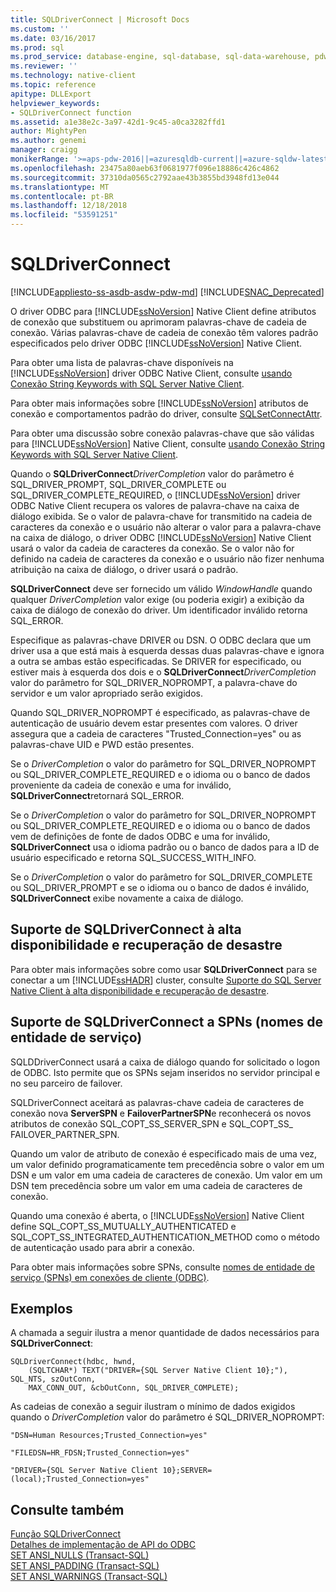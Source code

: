 ```yaml
---
title: SQLDriverConnect | Microsoft Docs
ms.custom: ''
ms.date: 03/16/2017
ms.prod: sql
ms.prod_service: database-engine, sql-database, sql-data-warehouse, pdw
ms.reviewer: ''
ms.technology: native-client
ms.topic: reference
apitype: DLLExport
helpviewer_keywords:
- SQLDriverConnect function
ms.assetid: a1e38e2c-3a97-42d1-9c45-a0ca3282ffd1
author: MightyPen
ms.author: genemi
manager: craigg
monikerRange: '>=aps-pdw-2016||=azuresqldb-current||=azure-sqldw-latest||>=sql-server-2016||=sqlallproducts-allversions||>=sql-server-linux-2017||=azuresqldb-mi-current'
ms.openlocfilehash: 23475a80aeb63f0681977f096e18886c426c4862
ms.sourcegitcommit: 37310da0565c2792aae43b3855bd3948fd13e044
ms.translationtype: MT
ms.contentlocale: pt-BR
ms.lasthandoff: 12/18/2018
ms.locfileid: "53591251"
---
```

# <a name="sqldriverconnect"></a>SQLDriverConnect
[!INCLUDE[appliesto-ss-asdb-asdw-pdw-md](../../includes/appliesto-ss-asdb-asdw-pdw-md.md)]
[!INCLUDE[SNAC_Deprecated](../../includes/snac-deprecated.md)]

  O driver ODBC para [!INCLUDE[ssNoVersion](../../includes/ssnoversion-md.md)] Native Client define atributos de conexão que substituem ou aprimoram palavras-chave de cadeia de conexão. Várias palavras-chave de cadeia de conexão têm valores padrão especificados pelo driver ODBC [!INCLUDE[ssNoVersion](../../includes/ssnoversion-md.md)] Native Client.  
  
 Para obter uma lista de palavras-chave disponíveis na [!INCLUDE[ssNoVersion](../../includes/ssnoversion-md.md)] driver ODBC Native Client, consulte [usando Conexão String Keywords with SQL Server Native Client](../../relational-databases/native-client/applications/using-connection-string-keywords-with-sql-server-native-client.md).  
  
 Para obter mais informações sobre [!INCLUDE[ssNoVersion](../../includes/ssnoversion-md.md)] atributos de conexão e comportamentos padrão do driver, consulte [SQLSetConnectAttr](../../relational-databases/native-client-odbc-api/sqlsetconnectattr.md).  
  
 Para obter uma discussão sobre conexão palavras-chave que são válidas para [!INCLUDE[ssNoVersion](../../includes/ssnoversion-md.md)] Native Client, consulte [usando Conexão String Keywords with SQL Server Native Client](../../relational-databases/native-client/applications/using-connection-string-keywords-with-sql-server-native-client.md).  
  
 Quando o **SQLDriverConnect**_DriverCompletion_ valor do parâmetro é SQL_DRIVER_PROMPT, SQL_DRIVER_COMPLETE ou SQL_DRIVER_COMPLETE_REQUIRED, o [!INCLUDE[ssNoVersion](../../includes/ssnoversion-md.md)] driver ODBC Native Client recupera os valores de palavra-chave na caixa de diálogo exibida. Se o valor de palavra-chave for transmitido na cadeia de caracteres da conexão e o usuário não alterar o valor para a palavra-chave na caixa de diálogo, o driver ODBC [!INCLUDE[ssNoVersion](../../includes/ssnoversion-md.md)] Native Client usará o valor da cadeia de caracteres da conexão. Se o valor não for definido na cadeia de caracteres da conexão e o usuário não fizer nenhuma atribuição na caixa de diálogo, o driver usará o padrão.  
  
 **SQLDriverConnect** deve ser fornecido um válido *WindowHandle* quando qualquer *DriverCompletion* valor exige (ou poderia exigir) a exibição da caixa de diálogo de conexão do driver. Um identificador inválido retorna SQL_ERROR.  
  
 Especifique as palavras-chave DRIVER ou DSN. O ODBC declara que um driver usa a que está mais à esquerda dessas duas palavras-chave e ignora a outra se ambas estão especificadas. Se DRIVER for especificado, ou estiver mais à esquerda dos dois e o **SQLDriverConnect**_DriverCompletion_ valor do parâmetro for SQL_DRIVER_NOPROMPT, a palavra-chave do servidor e um valor apropriado serão exigidos.  
  
 Quando SQL_DRIVER_NOPROMPT é especificado, as palavras-chave de autenticação de usuário devem estar presentes com valores. O driver assegura que a cadeia de caracteres "Trusted_Connection=yes" ou as palavras-chave UID e PWD estão presentes.  
  
 Se o *DriverCompletion* o valor do parâmetro for SQL_DRIVER_NOPROMPT ou SQL_DRIVER_COMPLETE_REQUIRED e o idioma ou o banco de dados proveniente da cadeia de conexão e uma for inválido, **SQLDriverConnect**retornará SQL_ERROR.  
  
 Se o *DriverCompletion* o valor do parâmetro for SQL_DRIVER_NOPROMPT ou SQL_DRIVER_COMPLETE_REQUIRED e o idioma ou o banco de dados vem de definições de fonte de dados ODBC e uma for inválido, **SQLDriverConnect**  usa o idioma padrão ou o banco de dados para a ID de usuário especificado e retorna SQL_SUCCESS_WITH_INFO.  
  
 Se o *DriverCompletion* o valor do parâmetro for SQL_DRIVER_COMPLETE ou SQL_DRIVER_PROMPT e se o idioma ou o banco de dados é inválido, **SQLDriverConnect** exibe novamente a caixa de diálogo.  
  
## <a name="sqldriverconnect-support-for-high-availability-disaster-recovery"></a>Suporte de SQLDriverConnect à alta disponibilidade e recuperação de desastre  
 Para obter mais informações sobre como usar **SQLDriverConnect** para se conectar a um [!INCLUDE[ssHADR](../../includes/sshadr-md.md)] cluster, consulte [Suporte do SQL Server Native Client à alta disponibilidade e recuperação de desastre](../../relational-databases/native-client/features/sql-server-native-client-support-for-high-availability-disaster-recovery.md).  
  
## <a name="sqldriverconnect-support-for-service-principal-names-spns"></a>Suporte de SQLDriverConnect a SPNs (nomes de entidade de serviço)  
 SQLDDriverConnect usará a caixa de diálogo quando for solicitado o logon de ODBC. Isto permite que os SPNs sejam inseridos no servidor principal e no seu parceiro de failover.  
  
 SQLDriverConnect aceitará as palavras-chave cadeia de caracteres de conexão nova **ServerSPN** e **FailoverPartnerSPN**e reconhecerá os novos atributos de conexão SQL_COPT_SS_SERVER_SPN e SQL_COPT_SS_ FAILOVER_PARTNER_SPN.  
  
 Quando um valor de atributo de conexão é especificado mais de uma vez, um valor definido programaticamente tem precedência sobre o valor em um DSN e um valor em uma cadeia de caracteres de conexão. Um valor em um DSN tem precedência sobre um valor em uma cadeia de caracteres de conexão.  
  
 Quando uma conexão é aberta, o [!INCLUDE[ssNoVersion](../../includes/ssnoversion-md.md)] Native Client define SQL_COPT_SS_MUTUALLY_AUTHENTICATED e SQL_COPT_SS_INTEGRATED_AUTHENTICATION_METHOD como o método de autenticação usado para abrir a conexão.  
  
 Para obter mais informações sobre SPNs, consulte [nomes de entidade de serviço &#40;SPNs&#41; em conexões de cliente &#40;ODBC&#41;](../../relational-databases/native-client/odbc/service-principal-names-spns-in-client-connections-odbc.md).  
  
## <a name="examples"></a>Exemplos  
 A chamada a seguir ilustra a menor quantidade de dados necessários para **SQLDriverConnect**:  
  
```  
SQLDriverConnect(hdbc, hwnd,  
    (SQLTCHAR*) TEXT("DRIVER={SQL Server Native Client 10};"), SQL_NTS, szOutConn,  
    MAX_CONN_OUT, &cbOutConn, SQL_DRIVER_COMPLETE);  
```  
  
 As cadeias de conexão a seguir ilustram o mínimo de dados exigidos quando o *DriverCompletion* valor do parâmetro é SQL_DRIVER_NOPROMPT:  
  
```  
"DSN=Human Resources;Trusted_Connection=yes"  
  
"FILEDSN=HR_FDSN;Trusted_Connection=yes"  
  
"DRIVER={SQL Server Native Client 10};SERVER=(local);Trusted_Connection=yes"  
```  
  
## <a name="see-also"></a>Consulte também  
 [Função SQLDriverConnect](https://go.microsoft.com/fwlink/?LinkId=59340)   
 [Detalhes de implementação de API do ODBC](../../relational-databases/native-client-odbc-api/odbc-api-implementation-details.md)   
 [SET ANSI_NULLS &#40;Transact-SQL&#41;](../../t-sql/statements/set-ansi-nulls-transact-sql.md)   
 [SET ANSI_PADDING &#40;Transact-SQL&#41;](../../t-sql/statements/set-ansi-padding-transact-sql.md)   
 [SET ANSI_WARNINGS &#40;Transact-SQL&#41;](../../t-sql/statements/set-ansi-warnings-transact-sql.md)  
  
  
